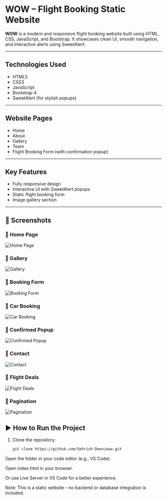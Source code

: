 #  WOW – Flight Booking Static Website

**WOW** is a modern and responsive flight booking website built using HTML, CSS, JavaScript, and Bootstrap. It showcases clean UI, smooth navigation, and interactive alerts using SweetAlert.

---

##  Technologies Used

- HTML5  
- CSS3  
- JavaScript  
- Bootstrap 4  
- SweetAlert (for stylish popups)

---

##  Website Pages

-  Home  
-  About  
-  Gallery  
-  Team  
-  Flight Booking Form (with confirmation popup)

---

##  Key Features

- Fully responsive design  
- Interactive UI with SweetAlert popups  
- Static flight booking form  
- Image gallery section  

---

## 📸 Screenshots

### 🔹 Home Page  
![Home Page](https://github.com/Sehrish-Deen/wow/blob/master/ss/Home%20Page.png?raw=true)

### 🔹 Gallery  
![Gallery](https://github.com/Sehrish-Deen/wow/blob/master/ss/Gallery.png?raw=true)

### 🔹 Booking Form  
![Booking Form](https://github.com/Sehrish-Deen/wow/blob/master/ss/Booking%20Form.png?raw=true)

### 🔹 Car Booking  
![Car Booking](https://github.com/Sehrish-Deen/wow/blob/master/ss/Car%20Booking.png?raw=true)

### 🔹 Confirmed Popup  
![Confirmed Popup](https://github.com/Sehrish-Deen/wow/blob/master/ss/Confirmed%20Popup.png?raw=true)

### 🔹 Contact  
![Contact](https://github.com/Sehrish-Deen/wow/blob/master/ss/Contact.png?raw=true)

### 🔹 Flight Deals  
![Flight Deals](https://github.com/Sehrish-Deen/wow/blob/master/ss/Flight%20Deals.png?raw=true)

### 🔹 Pagination  
![Pagination](https://github.com/Sehrish-Deen/wow/blob/master/ss/Pagination.png?raw=true)



## ▶ How to Run the Project

1. Clone the repository:
   ```bash
   git clone https://github.com/Sehrish-Deen/wow.git
Open the folder in your code editor (e.g., VS Code).

Open index.html in your browser.

Or use Live Server in VS Code for a better experience.

 Note: This is a static website – no backend or database integration is included.
